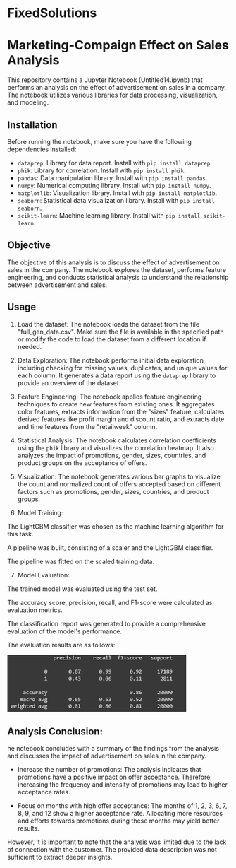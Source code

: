 # FixedSolutions
# Marketing-Compaign Effect on Sales Analysis

This repository contains a Jupyter Notebook (Untitled14.ipynb) that performs an analysis on the effect of advertisement on sales in a company. The notebook utilizes various libraries for data processing, visualization, and modeling.

## Installation

Before running the notebook, make sure you have the following dependencies installed:

- `dataprep`: Library for data report. Install with `pip install dataprep`.
- `phik`: Library for correlation. Install with `pip install phik`.
- `pandas`: Data manipulation library. Install with `pip install pandas`.
- `numpy`: Numerical computing library. Install with `pip install numpy`.
- `matplotlib`: Visualization library. Install with `pip install matplotlib`.
- `seaborn`: Statistical data visualization library. Install with `pip install seaborn`.
- `scikit-learn`: Machine learning library. Install with `pip install scikit-learn`.

## Objective

The objective of this analysis is to discuss the effect of advertisement on sales in the company. The notebook explores the dataset, performs feature engineering, and conducts statistical analysis to understand the relationship between advertisement and sales.

## Usage

1. Load the dataset: The notebook loads the dataset from the file "full_gen_data.csv". Make sure the file is available in the specified path or modify the code to load the dataset from a different location if needed.

2. Data Exploration: The notebook performs initial data exploration, including checking for missing values, duplicates, and unique values for each column. It generates a data report using the `dataprep` library to provide an overview of the dataset.

3. Feature Engineering: The notebook applies feature engineering techniques to create new features from existing ones. It aggregates color features, extracts information from the "sizes" feature, calculates derived features like profit margin and discount ratio, and extracts date and time features from the "retailweek" column.

4. Statistical Analysis: The notebook calculates correlation coefficients using the `phik` library and visualizes the correlation heatmap. It also analyzes the impact of promotions, gender, sizes, countries, and product groups on the acceptance of offers.

5. Visualization: The notebook generates various bar graphs to visualize the count and normalized count of offers accepted based on different factors such as promotions, gender, sizes, countries, and product groups.

6. Model Training:

The LightGBM classifier was chosen as the machine learning algorithm for this task.

A pipeline was built, consisting of a scaler and the LightGBM classifier.

The pipeline was fitted on the scaled training data.

7. Model Evaluation:

The trained model was evaluated using the test set.

The accuracy score, precision, recall, and F1-score were calculated as evaluation metrics.

The classification report was generated to provide a comprehensive evaluation of the model's performance.

The evaluation results are as follows:

![eval](https://github.com/FatimaMHelmy/FixedSolutions/blob/main/evaluation.png)

## Analysis  Conclusion: 

he notebook concludes with a summary of the findings from the analysis and discusses the impact of advertisement on sales in the company.

- Increase the number of promotions: The analysis indicates that promotions have a positive impact on offer acceptance. Therefore, increasing the frequency and intensity of promotions may lead to higher acceptance rates.

- Focus on months with high offer acceptance: The months of 1, 2, 3, 6, 7, 8, 9, and 12 show a higher acceptance rate. Allocating more resources and efforts towards promotions during these months may yield better results.

However, it is important to note that the analysis was limited due to the lack of connection with the customer. The provided data description was not sufficient to extract deeper insights.
